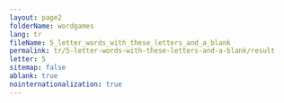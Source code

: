 ```yaml
---
layout: page2
folderName: wordgames
lang: tr
fileName: 5_letter_words_with_these_letters_and_a_blank
permalink: tr/5-letter-words-with-these-letters-and-a-blank/result
letter: 5
sitemap: false
ablank: true
nointernationalization: true
---
```


